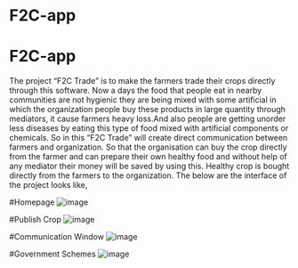 # F2C-app
# F2C-app
The project “F2C Trade” is to make the farmers trade their crops directly through this software. Now a days the food that people eat in nearby communities are not hygienic they are being mixed with some artificial in which the organization people buy these products in large quantity through mediators, it cause farmers heavy loss.And also people are getting unorder less diseases by eating this type of food mixed with artificial components or chemicals. So in this  “F2C Trade” will create direct communication between farmers and organization. So that the organisation can buy the crop directly from the farmer and can prepare their own healthy food and without help of any mediator their money will be saved by using this. Healthy crop is bought directly from the farmers to the organization.
The below are the interface of the project looks like,

#Homepage
![image](https://github.com/saranyareddyd/F2C-app/assets/160013055/64a9a3b0-90e7-4c1f-b4e6-f413a9708969)

#Publish Crop
![image](https://github.com/saranyareddyd/F2C-app/assets/160013055/ba7f6707-459f-4918-a927-856852594ebe)

#Communication Window
![image](https://github.com/saranyareddyd/F2C-app/assets/160013055/4166a2a0-662e-4429-b335-16eca9308635)

#Government Schemes
![image](https://github.com/saranyareddyd/F2C-app/assets/160013055/a25522f3-41ef-4cb6-9190-f8a267bdad10)
